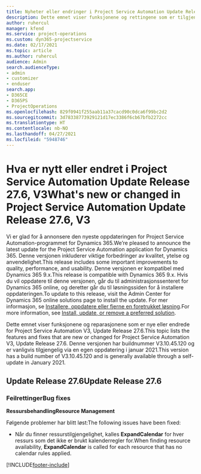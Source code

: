 ```yaml
---
title: Nyheter eller endringer i Project Service Automation Update Release 27.6, hurtigreparasjon, V3
description: Dette emnet viser funksjonene og rettingene som er tilgjengelig i Project Service Automation Update Release 27.6, hurtigreparasjon, V3.
author: ruhercul
manager: kfend
ms.service: project-operations
ms.custom: dyn365-projectservice
ms.date: 02/17/2021
ms.topic: article
ms.author: ruhercul
audience: Admin
search.audienceType:
- admin
- customizer
- enduser
search.app:
- D365CE
- D365PS
- ProjectOperations
ms.openlocfilehash: 829f0941f255aab11a37cacd90c0dca6f99bc2d2
ms.sourcegitcommit: 3d78338773929121d17ec3386f6cb67bfb2272cc
ms.translationtype: HT
ms.contentlocale: nb-NO
ms.lasthandoff: 04/27/2021
ms.locfileid: "5948746"
---
```

# <a name="whats-new-or-changed-in-project-service-automation-update-release-276-v3"></a><span data-ttu-id="c2461-103">Hva er nytt eller endret i Project Service Automation Update Release 27.6, V3</span><span class="sxs-lookup"><span data-stu-id="c2461-103">What's new or changed in Project Service Automation Update Release 27.6, V3</span></span>

<span data-ttu-id="c2461-104">Vi er glad for å annonsere den nyeste oppdateringen for Project Service Automation-programmet for Dynamics 365.</span><span class="sxs-lookup"><span data-stu-id="c2461-104">We’re pleased to announce the latest update for the Project Service Automation application for Dynamics 365.</span></span> <span data-ttu-id="c2461-105">Denne versjonen inkluderer viktige forbedringer av kvalitet, ytelse og anvendelighet.</span><span class="sxs-lookup"><span data-stu-id="c2461-105">This release includes some important improvements to quality, performance, and usability.</span></span> <span data-ttu-id="c2461-106">Denne versjonen er kompatibel med Dynamics 365 9.x.</span><span class="sxs-lookup"><span data-stu-id="c2461-106">This release is compatible with Dynamics 365 9.x.</span></span> <span data-ttu-id="c2461-107">Hvis du vil oppdatere til denne versjonen, går du til administrasjonssenteret for Dynamics 365 online, og deretter går du til løsningssiden for å installere oppdateringen.</span><span class="sxs-lookup"><span data-stu-id="c2461-107">To update to this release, visit the Admin Center for Dynamics 365 online solutions page to install the update.</span></span> <span data-ttu-id="c2461-108">For mer informasjon, se [Installere, oppdatere eller fjerne en foretrukket løsning](/power-platform/admin/install-remove-preferred-solution).</span><span class="sxs-lookup"><span data-stu-id="c2461-108">For more information, see [Install, update, or remove a preferred solution](/power-platform/admin/install-remove-preferred-solution).</span></span>

<span data-ttu-id="c2461-109">Dette emnet viser funksjonene og reparasjonene som er nye eller endrede for Project Service Automation V3, Update Release 27.6.</span><span class="sxs-lookup"><span data-stu-id="c2461-109">This topic lists the features and fixes that are new or changed for Project Service Automation V3, Update Release 27.6.</span></span> <span data-ttu-id="c2461-110">Denne versjonen har buildnummer V3.10.45.120 og er vanligvis tilgjengelig via en egen oppdatering i januar 2021.</span><span class="sxs-lookup"><span data-stu-id="c2461-110">This version has a build number of V3.10.45.120 and is generally available through a self-update in January 2021.</span></span>

## <a name="update-release-276"></a><span data-ttu-id="c2461-111">Update Release 27.6</span><span class="sxs-lookup"><span data-stu-id="c2461-111">Update Release 27.6</span></span>

### <a name="bug-fixes"></a><span data-ttu-id="c2461-112">Feilrettinger</span><span class="sxs-lookup"><span data-stu-id="c2461-112">Bug fixes</span></span>


<span data-ttu-id="c2461-113">**Ressursbehandling**</span><span class="sxs-lookup"><span data-stu-id="c2461-113">**Resource Management**</span></span>

<span data-ttu-id="c2461-114">Følgende problemer har blitt løst:</span><span class="sxs-lookup"><span data-stu-id="c2461-114">The following issues have been fixed:</span></span>

- <span data-ttu-id="c2461-115">Når du finner ressurstilgjengelighet, kalles **ExpandCalendar** for hver ressurs som det ikke er brukt kalenderregler for.</span><span class="sxs-lookup"><span data-stu-id="c2461-115">When finding resource availability, **ExpandCalendar** is called for each resource that has no calendar rules applied.</span></span>


[!INCLUDE[footer-include](../includes/footer-banner.md)]